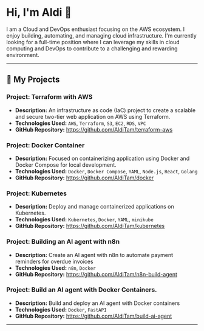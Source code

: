 # Hi, I'm Aldi 👋
I am a Cloud and DevOps enthusiast focusing on the AWS ecosystem. I enjoy building, automating, and managing cloud infrastructure.
I'm currently looking for a full-time position where I can leverage my skills in cloud computing and DevOps to contribute to a challenging and rewarding environment.

---
## 🚀 My Projects
### Project: Terraform with AWS
* **Description:** An infrastructure as code (IaC) project to create a scalable and secure two-tier web application on AWS using Terraform.
* **Technologies Used:** `AWS`, `Terraform`, `S3`, `EC2`, `RDS`, `VPC`
* **GitHub Repository:** https://github.com/AldiTam/terraform-aws

### Project: Docker Container
* **Description:** Focused on containerizing application using Docker and Docker Compose for local development. 
* **Technologies Used:** `Docker`, `Docker Compose`, `YAML`, `Node.js`, `React`, `Golang`
* **GitHub Repository:** https://github.com/AldiTam/docker

### Project: Kubernetes
* **Description:** Deploy and manage containerized applications on Kubernetes.
* **Technologies Used:** `Kubernetes`, `Docker`, `YAML`, `minikube`
* **GitHub Repository:** https://github.com/AldiTam/kubernetes

### Project: Building an AI agent with n8n 
* **Description:** Create an AI agent with n8n to automate payment reminders for overdue invoices
* **Technologies Used:** `n8n`, `Docker`
* **GitHub Repository:** https://github.com/AldiTam/n8n-build-agent

### Project: Build an AI agent with Docker Containers.
* **Description:** Build and deploy an AI agent with Docker containers
* **Technologies Used:** `Docker`, `FastAPI`
* **GitHub Repository:** https://github.com/AldiTam/build-ai-agent

---



<!--
**AldiTam/alditam** is a ✨ _special_ ✨ repository because its `README.md` (this file) appears on your GitHub profile.

Here are some ideas to get you started:

- 🔭 I’m currently working on ...
- 🌱 I’m currently learning ...
- 👯 I’m looking to collaborate on ...
- 🤔 I’m looking for help with ...
- 💬 Ask me about ...
- 📫 How to reach me: ...
- 😄 Pronouns: ...
- ⚡ Fun fact: ...
-->
